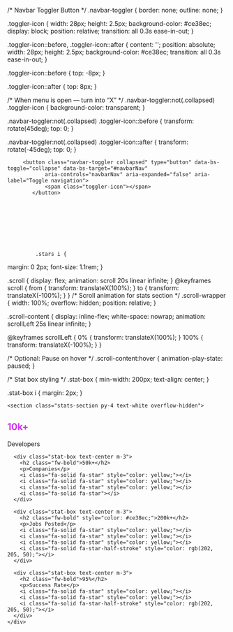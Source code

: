 <!-- togglebutton -->

/* Navbar Toggler Button */
.navbar-toggler {
  border: none;
  outline: none;
}

.toggler-icon {
  width: 28px;
  height: 2.5px;
  background-color: #ce38ec;
  display: block;
  position: relative;
  transition: all 0.3s ease-in-out;
}

.toggler-icon::before,
.toggler-icon::after {
  content: '';
  position: absolute;
  width: 28px;
  height: 2.5px;
  background-color: #ce38ec;
  transition: all 0.3s ease-in-out;
}

.toggler-icon::before {
  top: -8px;
}

.toggler-icon::after {
  top: 8px;
}

/* When menu is open — turn into “X” */
.navbar-toggler:not(.collapsed) .toggler-icon {
  background-color: transparent;
}

.navbar-toggler:not(.collapsed) .toggler-icon::before {
  transform: rotate(45deg);
  top: 0;
}

.navbar-toggler:not(.collapsed) .toggler-icon::after {
  transform: rotate(-45deg);
  top: 0;
}
 
 <!-- htmltoggle -->
         <button class="navbar-toggler collapsed" type="button" data-bs-toggle="collapse" data-bs-target="#navbarNav"
                aria-controls="navbarNav" aria-expanded="false" aria-label="Toggle navigation">
                <span class="toggler-icon"></span>
            </button>









             .stars i {
  margin: 0 2px;
  font-size: 1.1rem;
}

.scroll {
  display: flex;
  animation: scroll 20s linear infinite;
}
@keyframes scroll {
  from { transform: translateX(100%); }
  to { transform: translateX(-100%); }
} 
/* Scroll animation for stats section */
.scroll-wrapper {
  width: 100%;
  overflow: hidden;
  position: relative;
}

.scroll-content {
  display: inline-flex;
  white-space: nowrap;
  animation: scrollLeft 25s linear infinite;
}

@keyframes scrollLeft {
  0% {
    transform: translateX(100%);
  }
  100% {
    transform: translateX(-100%);
  }
}

/* Optional: Pause on hover */
.scroll-content:hover {
  animation-play-state: paused;
}

/* Stat box styling */
.stat-box {
  min-width: 200px;
  text-align: center;
}

.stat-box i {
  margin: 2px;
}



    <section class="stats-section py-4 text-white overflow-hidden">
  <div class="scroll-wrapper">
    <div class="scroll-content d-flex justify-content-around align-items-center flex-wrap">
      <div class="stat-box text-center m-3">
        <h2 class="fw-bold" style="color: #ce38ec;">10k+</h2>
        <p>Developers</p>
        <i class="fa-solid fa-star" style="color: yellow;"></i>
        <i class="fa-solid fa-star" style="color: yellow;"></i>
        <i class="fa-solid fa-star" style="color: yellow;"></i>
        <i class="fa-solid fa-star-half-stroke" style="color: rgb(202, 205, 50);"></i>
      </div>

      <div class="stat-box text-center m-3">
        <h2 class="fw-bold">50k+</h2>
        <p>Companies</p>
        <i class="fa-solid fa-star" style="color: yellow;"></i>
        <i class="fa-solid fa-star" style="color: yellow;"></i>
        <i class="fa-solid fa-star" style="color: yellow;"></i>
        <i class="fa-solid fa-star"></i>
      </div>

      <div class="stat-box text-center m-3">
        <h2 class="fw-bold" style="color: #ce38ec;">200k+</h2>
        <p>Jobs Posted</p>
        <i class="fa-solid fa-star" style="color: yellow;"></i>
        <i class="fa-solid fa-star" style="color: yellow;"></i>
        <i class="fa-solid fa-star" style="color: yellow;"></i>
        <i class="fa-solid fa-star-half-stroke" style="color: rgb(202, 205, 50);"></i>
      </div>

      <div class="stat-box text-center m-3">
        <h2 class="fw-bold">95%</h2>
        <p>Success Rate</p>
        <i class="fa-solid fa-star" style="color: yellow;"></i>
        <i class="fa-solid fa-star" style="color: yellow;"></i>
        <i class="fa-solid fa-star-half-stroke" style="color: rgb(202, 205, 50);"></i>
      </div>
    </div>
  </div>
</section>
